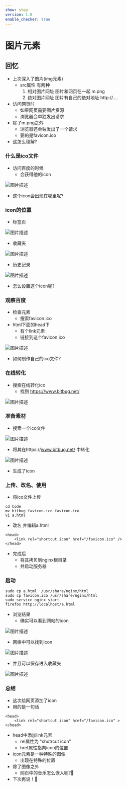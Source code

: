 ```yaml
---
show: step
version: 1.0
enable_checker: true
---
```


# 图片元素

## 回忆

- 上次深入了图片(img元素)
	- src属性 有两种
		1. 相对图片网址 图片和网页在一起 m.png
		2. 绝对图片网址 图片有自己的绝对地址 http://....
- 访问网页时
	- 如果网页需要图片资源
	- 浏览器会单独发出请求
- 除了m.png之外
	- 浏览器还单独发出了一个请求
	- 要的是favicon.ico
- 这怎么理解?

### 什么是ico文件

- 访问百度的时候
	- 会获得他的icon

![图片描述](https://doc.shiyanlou.com/courses/uid1190679-20240704-1720063256388)

- 这个icon会出现在哪里呢?

### icon的位置

- 标签页

![图片描述](https://doc.shiyanlou.com/courses/uid1190679-20240704-1720063282412)

- 收藏夹

![图片描述](https://doc.shiyanlou.com/courses/uid1190679-20240704-1720063384986)

- 历史记录

![图片描述](https://doc.shiyanlou.com/courses/uid1190679-20240704-1720063399156)

- 怎么设置这个icon呢?

### 观察百度

- 检查元素
	- 搜索favicon.ico
- html下面的head下
	- 有个link元素
	- 链接到这个favicon.ico

![图片描述](https://doc.shiyanlou.com/courses/uid1190679-20240704-1720063507283)

- 如何制作自己的ico文件?

### 在线转化

- 搜索在线转化ico
	- 找到 https://www.bitbug.net/

![图片描述](https://doc.shiyanlou.com/courses/uid1190679-20240704-1720091849911)

### 准备素材

- 搜索一个ico文件

![图片描述](https://doc.shiyanlou.com/courses/uid1190679-20240704-1720091919924)

- 将其在https://www.bitbug.net/ 中转化

![图片描述](https://doc.shiyanlou.com/courses/uid1190679-20240704-1720091994555)

- 生成了icon

### 上传、改名、使用

- 将ico文件上传

```
cd Code
mv bitbug_favicon.ico favicon.ico
vi a.html
```

- 改名 并编辑a.html

```
<head>
	<link rel="shortcut icon" href="/favicon.ico" />
</head> 
```

- 完成后
	- 将其拷贝到nginx根目录
	- 并启动服务器

### 启动

```
sudo cp a.html  /usr/share/nginx/html 
sudo cp favicon.ico /usr/share/nginx/html 
sudo service nginx start
firefox http://localhost/a.html
```

- 浏览结果
	- 确实可以看到网站的icon

![图片描述](https://doc.shiyanlou.com/courses/uid1190679-20240704-1720092362612)

- 网络中可以找到icon

![图片描述](https://doc.shiyanlou.com/courses/uid1190679-20240704-1720092438533)

- 并且可以保存进入收藏夹

![图片描述](https://doc.shiyanlou.com/courses/uid1190679-20240704-1720092565853)

### 总结 	


- 这次给网页添加了icon
- 用的是一句话

```
<head>
	<link rel="shortcut icon" href="/favicon.ico" >
</head> 
```

- head中添加link元素
	- rel属性为 "shotrcut icon"
	- href属性指向icon的位置
- icon元素是一种特殊的图像
	- 出现在特殊的位置
- 除了图像之外 
	- 网页中的音乐怎么嵌入呢?🤔
- 下次再说！👋